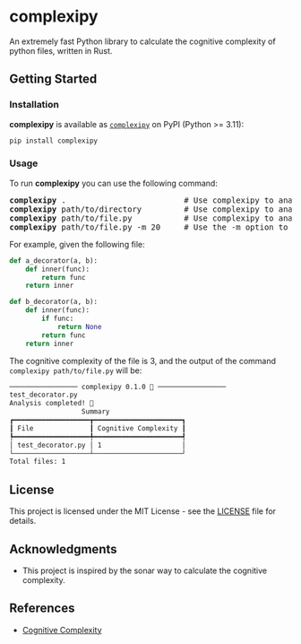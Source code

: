 # complexipy

An extremely fast Python library to calculate the cognitive complexity of
python files, written in Rust.

## Getting Started

### Installation

**complexipy** is available as
[`complexipy`](https://pypi.org/project/complexipy/) on PyPI (Python >= 3.11):

```bash
pip install complexipy
```

### Usage

To run **complexipy** you can use the following command:

<pre lang="shell">
<b>complexipy</b> .                         # Use complexipy to analyze the current directory and any subdirectories
<b>complexipy</b> path/to/directory         # Use complexipy to analyze a specific directory and any subdirectories
<b>complexipy</b> path/to/file.py           # Use complexipy to analyze a specific file
<b>complexipy</b> path/to/file.py -m 20     # Use the -m option to set the maximum congnitive complexity, default is 15
</pre>

For example, given the following file:

```python
def a_decorator(a, b):
    def inner(func):
        return func
    return inner

def b_decorator(a, b):
    def inner(func):
        if func:
            return None
        return func
    return inner
```

The cognitive complexity of the file is 3, and the output of the command
`complexipy path/to/file.py` will be:

```bash
───────────────── complexipy 0.1.0 🐙 ─────────────────
test_decorator.py
Analysis completed! 🎉
                  Summary
┏━━━━━━━━━━━━━━━━━━━┳━━━━━━━━━━━━━━━━━━━━━━┓
┃ File              ┃ Cognitive Complexity ┃
┡━━━━━━━━━━━━━━━━━━━╇━━━━━━━━━━━━━━━━━━━━━━┩
│ test_decorator.py │ 1                    │
└───────────────────┴──────────────────────┘
Total files: 1
```

## License

This project is licensed under the MIT License - see the [LICENSE](LICENSE) file
for details.

## Acknowledgments

- This project is inspired by the sonar way to calculate the cognitive
complexity.

## References

- [Cognitive Complexity](https://www.sonarsource.com/resources/cognitive-complexity/)
